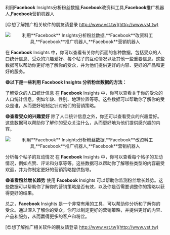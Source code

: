 利用**Facebook** Insights分析粉丝数据,**Facebook**改资料工具,**Facebook**推广机器人,**Facebook**营销机器人

[😍想了解推广相关软件的朋友请登录 http://www.vst.tw](http://www.vst.tw)

 <center><img src="https://vst.tw/MP4/tuiguang/png/2.png" alt="利用**Facebook** Insights分析粉丝数据,**Facebook**改资料工具,**Facebook**推广机器人,**Facebook**营销机器人"></center>

在 **Facebook** Insights 中，你可以查看有关你的页面的各种数据，包括受众的人口统计信息、受众的兴趣爱好、每个帖子的互动情况以及其他一些重要信息。这些数据可以帮助你更好地了解你的受众，并为他们提供更好的内容、更好的产品和更好的服务。

**😄以下是一些利用 **Facebook** Insights 分析粉丝数据的方法：**

了解受众的人口统计信息
在 **Facebook** Insights 中，你可以查看关于你的受众的人口统计信息，例如年龄、性别、地理位置等等。这些数据可以帮助你了解你的受众是谁，从而更好地制定针对他们的营销策略。

**😄查看受众的兴趣爱好**
除了人口统计信息之外，你还可以查看受众的兴趣爱好。这些数据可以帮助你了解你的受众关注什么，从而更好地为他们提供感兴趣的内容。

 <center><img src="https://vst.tw/MP4/tuiguang/png/6.png" alt="利用**Facebook** Insights分析粉丝数据,**Facebook**改资料工具,**Facebook**推广机器人,**Facebook**营销机器人"></center>

分析每个帖子的互动情况
在 **Facebook** Insights 中，你可以查看每个帖子的互动情况，例如点赞、评论和分享等等。这些数据可以帮助你了解哪些类型的内容最受欢迎，并为你制定更好的营销策略提供指导。

**😄查看粉丝增长趋势**
使用 **Facebook** Insights 可以帮助你监测粉丝增长趋势。这些数据可以帮助你了解你的营销策略是否有效，以及你是否需要调整你的策略以获得更好的结果。

总之，**Facebook** Insights 是一个非常有用的工具，可以帮助你分析和了解你的受众。通过深入了解你的受众，你可以制定更好的营销策略，并提供更好的内容、产品和服务，从而赢得更多的客户和粉丝。

[😍想了解推广相关软件的朋友请登录 http://www.vst.tw](http://www.vst.tw)



